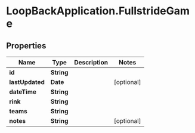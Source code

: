 # LoopBackApplication.FullstrideGame

## Properties

Name | Type | Description | Notes
------------ | ------------- | ------------- | -------------
**id** | **String** |  | 
**lastUpdated** | **Date** |  | [optional] 
**dateTime** | **String** |  | 
**rink** | **String** |  | 
**teams** | **String** |  | 
**notes** | **String** |  | [optional] 


